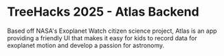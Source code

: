 # TreeHacks 2025 - Atlas Backend

Based off NASA's Exoplanet Watch citizen science project, Atlas is an app providing a friendly UI that makes it easy for kids to record data for exoplanet motion and develop a passion for astronomy.
